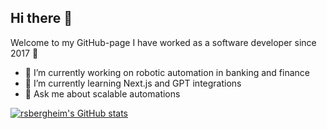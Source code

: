 ## Hi there 👋

Welcome to my GitHub-page 
I have worked as a software developer since 2017 🌠

<!--
**rsbergheim/rsbergheim** is a ✨ _special_ ✨ repository because its `README.md` (this file) appears on your GitHub profile.

Here are some ideas to get you started:
- 👯 I’m looking to collaborate on ...
- 🤔 I’m looking for help with ...
- 😄 Pronouns: ...
- ⚡ Fun fact: ...
- 📫 How to reach me:  ...

-->

- 🔭 I’m currently working on robotic automation in banking and finance
- 🌱 I’m currently learning Next.js and GPT integrations
- 💬 Ask me about scalable automations




[![rsbergheim's GitHub stats](https://github-readme-stats.vercel.app/api?username=rsbergheim)](https://github.com/anuraghazra/github-readme-stats)
